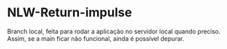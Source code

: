 # NLW-Return-impulse

Branch local, feita para rodar a aplicação no servidor local quando preciso.
Assim, se a main ficar não funcional, ainda é possível depurar.
